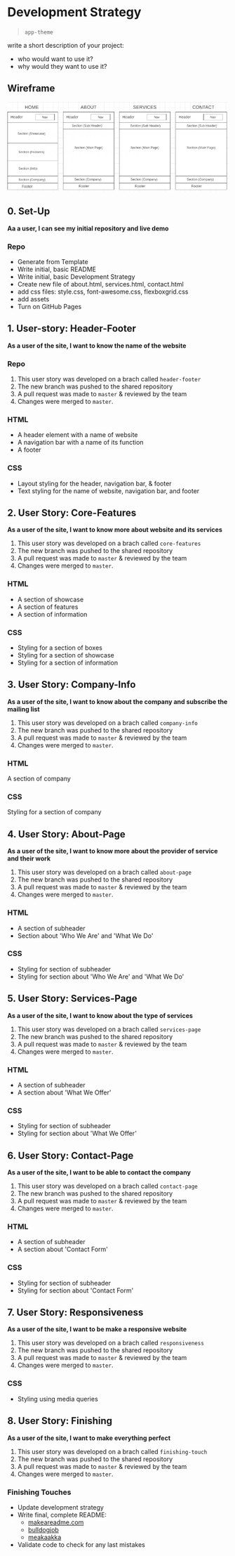 # Development Strategy

> `app-theme`

write a short description of your project:
- who would want to use it?
- why would they want to use it?

## Wireframe

<!-- include a wireframe for your project in this repository, and display it here -->
<!-- wireframe.cc is a good site for getting started with wireframes -->
![wireframe](./assets/wireframe.png)

## 0. Set-Up

__Aa a user, I can see my initial repository and live demo__

### Repo

- Generate from Template
- Write initial, basic README
- Write initial, basic Development Strategy
- Create new file of about.html, services.html, contact.html
- add css files: style.css, font-awesome.css, flexboxgrid.css
- add assets
- Turn on GitHub Pages

## 1. User-story: Header-Footer

__As a user of the site, I want to know the name of the website__


### Repo

1. This user story was developed on a brach called `header-footer`
2. The new branch was pushed to the shared repository
3. A pull request was made to `master` & reviewed by the team
4. Changes were merged to `master`.

### HTML

- A header element with a name of website
- A navigation bar with a name of its function
- A footer

### CSS

- Layout styling for the header, navigation bar, & footer
- Text styling for the name of website, navigation bar, and footer

## 2. User Story: Core-Features

__As a user of the site, I want to know more about website and its services__

1. This user story was developed on a brach called `core-features`
2. The new branch was pushed to the shared repository
3. A pull request was made to `master` & reviewed by the team
4. Changes were merged to `master`.

### HTML

- A section of showcase
- A section of features
- A section of information

### CSS

- Styling for a section of boxes
- Styling for a section of showcase
- Styling for a section of information

## 3. User Story: Company-Info
__As a user of the site, I want to know about the company and subscribe the mailing list__

1. This user story was developed on a brach called `company-info`
2. The new branch was pushed to the shared repository
3. A pull request was made to `master` & reviewed by the team
4. Changes were merged to `master`.

### HTML

A section of company

### CSS

Styling for a section of company

## 4. User Story: About-Page
__As a user of the site, I want to know more about the provider of service and their work__

1. This user story was developed on a brach called `about-page`
2. The new branch was pushed to the shared repository
3. A pull request was made to `master` & reviewed by the team
4. Changes were merged to `master`.

### HTML

- A section of subheader
- Section about 'Who We Are' and 'What We Do'

### CSS

- Styling for section of subheader
- Styling for section about 'Who We Are' and 'What We Do'

## 5. User Story: Services-Page
__As a user of the site, I want to know about the type of services__

1. This user story was developed on a brach called `services-page`
2. The new branch was pushed to the shared repository
3. A pull request was made to `master` & reviewed by the team
4. Changes were merged to `master`.


### HTML

- A section of subheader
- A section about 'What We Offer'

### CSS

- Styling for section of subheader
- Styling for section about 'What We Offer'

## 6. User Story: Contact-Page
__As a user of the site, I want to be able to contact the company__

1. This user story was developed on a brach called `contact-page`
2. The new branch was pushed to the shared repository
3. A pull request was made to `master` & reviewed by the team
4. Changes were merged to `master`.


### HTML

- A section of subheader
- A section about 'Contact Form'

### CSS

- Styling for section of subheader
- Styling for section about 'Contact Form'

## 7. User Story: Responsiveness
__As a user of the site, I want to be make a responsive website__

1. This user story was developed on a brach called `responsiveness`
2. The new branch was pushed to the shared repository
3. A pull request was made to `master` & reviewed by the team
4. Changes were merged to `master`.

### CSS

- Styling using media queries

## 8. User Story: Finishing
__As a user of the site, I want to make everything perfect__

1. This user story was developed on a brach called `finishing-touch`
2. The new branch was pushed to the shared repository
3. A pull request was made to `master` & reviewed by the team
4. Changes were merged to `master`.

### Finishing Touches

- Update development strategy
- Write final, complete README:
  - [makeareadme.com](https://www.makeareadme.com/)
  - [bulldogjob](https://bulldogjob.com/news/449-how-to-write-a-good-readme-for-your-github-project)
  - [meakaakka](https://medium.com/@meakaakka/a-beginners-guide-to-writing-a-kickass-readme-7ac01da88ab3)
- Validate code to check for any last mistakes
